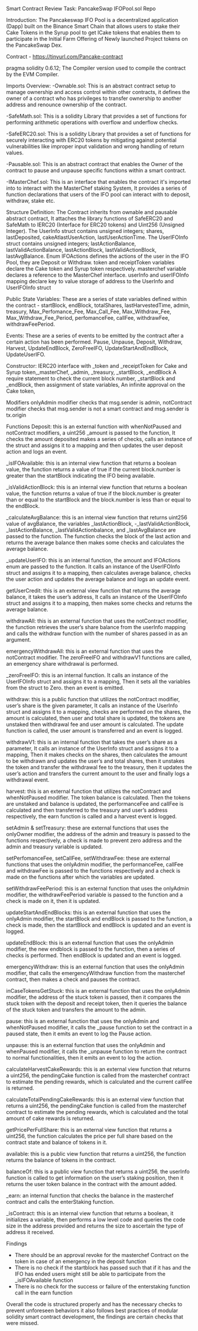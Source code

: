 Smart Contract Review
Task: PancakeSwap IFOPool.sol Repo


Introduction: The Pancakeswap IFO Pool is a decentralized application (Dapp) built on the Binance Smart Chain that allows users to stake their Cake Tokens in the Syrup pool to get ICake tokens that enables them to participate in the Initial Farm Offering of Newly launched Project tokens on the PancakeSwap Dex.


Contract - https://tinyurl.com/Pancake-contract


pragma solidity 0.6.12;
The Compiler version used to compile the contract by the EVM Compiler.


Imports Overview:
-Ownable.sol: This is an abstract contract setup to manage ownership and access control within other contracts, it defines the owner of a contract who has privileges to transfer ownership to another address and renounce ownership of the contract.


-SafeMath.sol: This is a solidity Library that provides a set of functions for performing arithmetic operations with overflow and underflow checks.


-SafeERC20.sol: This is a solidity Library that provides a set of functions for securely interacting with ERC20 tokens by mitigating against potential vulnerabilities like improper input validation and wrong handling of return values.


-Pausable.sol: This is an abstract contract that enables the Owner of the contract to pause and unpause specific functions within a smart contract.


-IMasterChef.sol: This is an interface that enables the contract it's imported into to interact with the MasterChef staking System, It provides a series of function declarations that users of the IFO pool can interact with to deposit, withdraw, stake etc.


Structure Definition:
The Contract inherits from ownable and pausable abstract contract, It attaches the library functions of SafeERC20 and SafeMath to IERC20 (Interface for ERC20 tokens) and Uint256 (Unsigned Integer).
The UserInfo struct contains unsigned integers; shares, lastDeposited, cakeAtlastUserAction, lastUserActionTime.
The UserIFOInfo struct contains unsigned integers; lastActionBalance, lastValidActionBalance, lastActionBlock, lastValidActionBlock, lastAvgBalance.
Enum IFOActions defines the actions of the user in the IFO Pool, they are Deposit or Withdraw.
token and receiptToken variables declare the Cake token and Syrup token respectively.
masterchef variable declares a reference to the MasterChef interface.
userInfo and userIFOInfo mapping declare key to value storage of address to the UserInfo and UserIFOInfo struct 


Public State Variables:
These are a series of state variables defined within the contract - startBlock, endBlock, totalShares, lastHarvestedTime, admin, treasury,  Max_Perfomance_Fee, Max_Call_Fee, Max_Withdraw_Fee, Max_Withdraw_Fee_Period, perfomanceFee, callFee, withdrawFee, withdrawFeePeriod. 


Events:
These are a series of events to be emitted by the contract after a certain action has been performed.
Pause, Unpause, Deposit, Withdraw, Harvest, UpdateEndBlock, ZeroFreeIFO, UpdateStartAndEndBlock, UpdateUserIFO.


Constructor:
IERC20 interface with _token and _receiptToken for Cake and Syrup token,_masterChef, _admin, _treasury, _startBlock, _endBlock 
A require statement to check the current block number, _startBlock and _endBlock, then assignment of state variables, An infinite approval on the Cake token, 


Modifiers 
onlyAdmin modifier checks that msg.sender is admin, notContract modifier checks that msg.sender is not a smart contract and msg.sender is tx.origin 


Functions
Deposit: this is an external function with whenNotPaused and notContract modifiers, a uint256 _amount is passed to the function, It checks the amount deposited makes a series of checks, calls an instance of the struct and assigns it to a mapping and then updates the user deposit action and logs an event.


_isIFOAvailable: this is an internal view function that returns a boolean value, the function returns a value of true if the current block.number is greater than the startBlock indicating the IFO being available.


_isValidActionBlock: this is an internal view function that returns a boolean value, the function returns a value of true if the block.number is greater than or equal to the startBlock and the block.number is less than or equal to the endBlock.


_calculateAvgBalance: this is an internal view function that returns uint256 value of avgBalance, the variables _lastActionBlock, -_lastValidActionBlock, _lastActionBalance, _lastValidActionbalance, and _lastAvgBalance are passed to the function. The function checks the block of the last action and returns the average balance then makes some checks and calculates the average balance.


_updateUserIFO: this is an internal function, the amount and IFOActions enum are passed to the function.
It calls an instance of the UserIFOInfo struct and assigns it to a mapping, then calculates average balance, checks the user action and updates the average balance and logs an update event.


getUserCredit: this is an external view function that returns the average balance, it takes the user’s address, It calls an instance of the UserIFOInfo struct and assigns it to a mapping, then makes some checks and returns the average balance.


withdrawAll: this is an external function that uses the notContract modifier, the function retrieves the user’s share balance from the userInfo mapping and calls the withdraw function with the number of shares passed in as an argument.


emergencyWithdrawAll: this is an external function that uses the notContract modifier. The zeroFreeIFO and withdrawV1 functions are called, an emergency share withdrawal is performed.


_zeroFreeIFO: this is an internal function. It calls an instance of the UserIFOInfo struct and assigns it to a mapping, Then it sets all the variables from the struct to Zero. then an event is emitted.


withdraw: this is a public function that utilizes the notContract modifier, user’s share is the given parameter,  It calls an instance of the UserInfo struct and assigns it to a mapping, checks are performed on the shares, the amount is calculated, then user and total share is updated, the tokens are unstaked then withdrawal fee and user amount is calculated. The update function is called, the user amount is transferred and an event is logged.


withdrawV1: this is an internal function that takes the user’s share as a parameter, It calls an instance of the UserInfo struct and assigns it to a mapping, Then it makes checks on the shares, then calculates the amount to be withdrawn and updates the user’s and total shares, then it unstakes the token and transfer the withdrawal fee to the treasury, then it updates the user’s action and transfers the current amount to the user and finally logs a withdrawal event.


harvest: this is an external function that utilizes the notContract and whenNotPaused modifier. The token balance is calculated. Then the tokens are unstaked and balance is updated, the performanceFee and callFee is calculated and then transferred to the treasury and user’s address respectively, the earn function is called and a harvest event is logged.


setAdmin & setTreasury: these are external functions that uses the onlyOwner modifier, the address of the admin and treasury is passed to the functions respectively, a check is made to prevent zero address and the admin and treasury variable is updated.


setPerfomanceFee, setCallFee, setWithdrawFee: these are external functions that uses the onlyAdmin modifier, the performanceFee, callFee and withdrawFee is passed to the functions respectively and a check is made on the functions after which the  variables are updated.


setWithdrawFeePeriod: this is an external function that uses the onlyAdmin modifier, the withdrawFeePeriod variable  is passed to the function and a check is made on it, then it is updated.


updateStartAndEndBlocks: this is an external function that uses the onlyAdmin modifier, the startBlock and endBlock is passed to the function, a check is made, then the startBlock and endBlock is updated and an event is logged.


updateEndBlock: this is an external function that uses the onlyAdmin modifier, the new endblock is passed to the function, then a series of checks is performed. Then endBlock is updated and an event is logged.


emergencyWithdraw: this is an external function that uses the onlyAdmin modifier, that calls the emergencyWithdraw function from the masterchef contract, then makes a check and pauses the contract.


inCaseTokensGetStuck: this is an external function that uses the onlyAdmin modifier, the address of the stuck token is passed, then it compares the stuck token with the deposit and receipt token, then it queries the balance of the stuck token and transfers the amount to the admin.


pause: this is an external function that uses the onlyAdmin and whenNotPaused modifier, it calls the _pause function to set the contract in a paused state, then it emits an event to log the Pause action.


unpause: this is an external function that uses the onlyAdmin and whenPaused modifier, it calls the _unpause function to return the contract to normal functionalities, then it emits an event to log the action.


calculateHarvestCakeRewards: this is an external view function that returns a uint256, the pendingCake function is called from the masterchef contract to estimate the pending rewards, which is calculated and the current callFee is returned.


calculateTotalPendingCakeRewards: this is an external view function that returns a uint256, the pendingCake function is called from the masterchef contract to estimate the pending rewards, which is calculated and the total amount of cake rewards is returned.


getPricePerFullShare: this is an external view function that returns a uint256, the function calculates the price per full share based on the contract state and balance of tokens in it.


available: this is a public view function that returns a uint256, the function returns the balance of tokens in the contract. 


balanceOf: this is a public view function that returns a uint256, the userInfo function is called to get information on the user’s staking position, then it returns the user token balance in the contract with the amount added.


_earn: an internal function that checks the balance in the masterchef contract and calls the enterStaking function.


_isContract: this is an internal view function that returns a boolean, it initializes a variable, then performs a low level code and queries the code size in the address provided and returns the size to ascertain the type of address it received.


Findings
* There should be an approval revoke for the masterchef Contract on the token in case of an emergency in the deposit function
* There is no check if the startblock has passed such that if it has and the IFO has ended users might still be able to participate from the _isIFOAvailable function
* There is no check for the success or failure of the enterstaking function call in the earn function 


Overall the code is structured properly and has the necessary checks to prevent unforeseen behaviors it also follows best practices of modular solidity smart contract development, the findings are certain checks that were missed.
